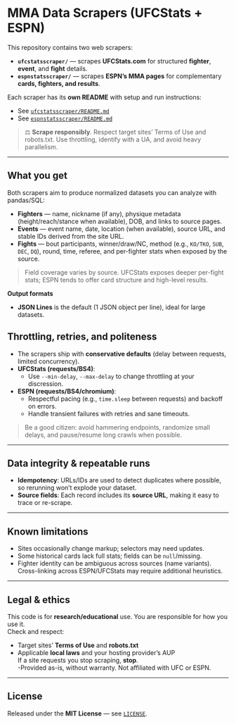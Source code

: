 # MMA Data Scrapers (UFCStats + ESPN)

This repository contains two web scrapers:

- **`ufcstatsscraper/`** — scrapes **UFCStats.com** for structured **fighter**, **event**, and **fight** details.
- **`espnstatsscraper/`** — scrapes **ESPN’s MMA pages** for complementary **cards, fighters, and results**.

Each scraper has its **own README** with setup and run instructions:
- See [`ufcstatsscraper/README.md`](./ufcstatsscraper/README.md)
- See [`espnstatsscraper/README.md`](./espnstatsscraper/README.md)

> ⚖️ **Scrape responsibly**. Respect target sites’ Terms of Use and robots.txt. Use throttling, identify with a UA, and avoid heavy parallelism.

---

## What you get

Both scrapers aim to produce normalized datasets you can analyze with pandas/SQL:

- **Fighters** — name, nickname (if any), physique metadata (height/reach/stance when available), DOB, and links to source pages.
- **Events** — event name, date, location (when available), source URL, and stable IDs derived from the site URL.
- **Fights** — bout participants, winner/draw/NC, method (e.g., `KO/TKO`, `SUB`, `DEC`, `DQ`), round, time, referee, and per-fighter stats when exposed by the source.

> Field coverage varies by source. UFCStats exposes deeper per-fight stats; ESPN tends to offer card structure and high-level results.

**Output formats**
- **JSON Lines** is the default (1 JSON object per line), ideal for large datasets.

## Throttling, retries, and politeness

- The scrapers ship with **conservative defaults** (delay between requests, limited concurrency).
- **UFCStats (requests/BS4)**:
  - Use `--min-delay`, `--max-delay` to change throttling at your discression.
- **ESPN (requests/BS4/chromium)**:
  - Respectful pacing (e.g., `time.sleep` between requests) and backoff on errors.
  - Handle transient failures with retries and sane timeouts.

> Be a good citizen: avoid hammering endpoints, randomize small delays, and pause/resume long crawls when possible.

---

## Data integrity & repeatable runs

- **Idempotency**: URLs/IDs are used to detect duplicates where possible, so rerunning won’t explode your dataset.
- **Source fields**: Each record includes its **source URL**, making it easy to trace or re-scrape.

---

## Known limitations

- Sites occasionally change markup; selectors may need updates.
- Some historical cards lack full stats; fields can be `null`/missing.
- Fighter identity can be ambiguous across sources (name variants). Cross-linking across ESPN/UFCStats may require additional heuristics.

---

## Legal & ethics

This code is for **research/educational** use. You are responsible for how you use it.  
Check and respect:
- Target sites’ **Terms of Use** and **robots.txt**
- Applicable **local laws** and your hosting provider’s AUP  
If a site requests you stop scraping, **stop**.  
-Provided as-is, without warranty. Not affiliated with UFC or ESPN.

---

## License

Released under the **MIT License** — see [`LICENSE`](./LICENSE).
